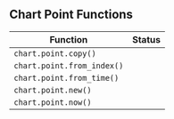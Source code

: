 ## Chart Point Functions

| Function                   | Status |
| -------------------------- | ------ |
| `chart.point.copy()`       |        |
| `chart.point.from_index()` |        |
| `chart.point.from_time()`  |        |
| `chart.point.new()`        |        |
| `chart.point.now()`        |        |
